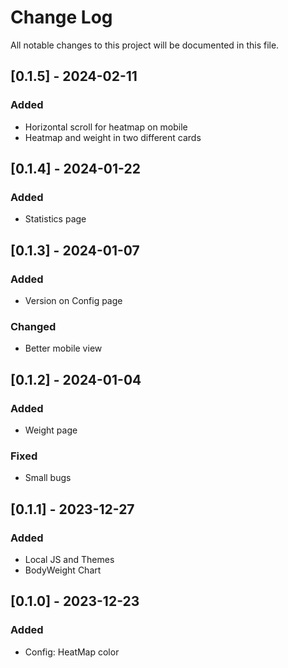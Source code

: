 
# Change Log
All notable changes to this project will be documented in this file.

## [0.1.5] - 2024-02-11
### Added
- Horizontal scroll for heatmap on mobile
- Heatmap and weight in two different cards

## [0.1.4] - 2024-01-22
### Added
- Statistics page

## [0.1.3] - 2024-01-07
### Added
- Version on Config page

### Changed
- Better mobile view

## [0.1.2] - 2024-01-04
### Added
- Weight page

### Fixed
- Small bugs

## [0.1.1] - 2023-12-27
### Added
- Local JS and Themes
- BodyWeight Chart

## [0.1.0] - 2023-12-23
### Added
- Config: HeatMap color
